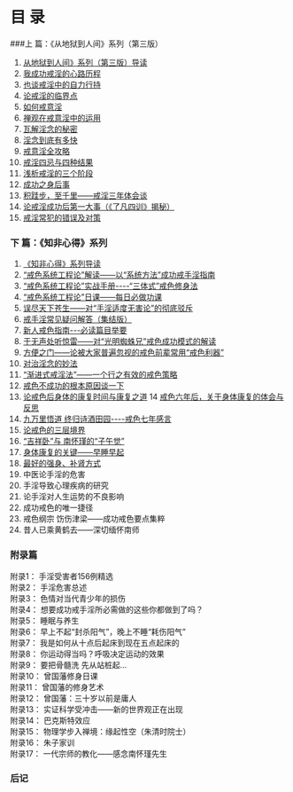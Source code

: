 #          目    录  
###上  篇：《从地狱到人间》系列（第三版） 	

1.  [从地狱到人间》系列（第三版）导读](2-导读.md)	        
2.  [我成功戒淫的心路历程](3-我成功戒淫的心路历程.md)		
3.  [也谈戒淫中的自力行持](4-也谈戒淫中的自力行持.md)	          	
4.  [论戒淫的临界点](5-论戒淫的临界点.md)                   		
5.  [如何戒意淫](6-如何戒意淫.md)    
6.  [禅观在戒意淫中的运用](7-禅观在戒意淫中的运用.md)   
7.  [瓦解淫念的秘密](8-瓦解淫念的秘密.md)
8.	[淫念到底有多快](9-淫念到底有多快.md)       		
9.  [戒意淫全攻略](10-戒意淫全攻略.md)        		
10. [戒淫四忌与四种结果](11-戒淫四忌与四种结果.md) 		
11. [浅析戒淫的三个阶段](12-浅析戒淫的三个阶段.md)	
12. [成功之身后事](13-成功之身后事.md) 				
13. [积跬步，至千里——戒淫三年体会谈](14-戒淫三年体会谈.md) 		
14. [论戒淫成功后第一大事（《了凡四训》揭秘）](15-论戒淫成功后第一大事.md) 		
15. [戒淫常犯的错误及对策](16-戒淫常犯的错误及对策.md) 		
### 下  篇：《知非心得》系列 		
1.  [《知非心得》系列导读](17-知非心得导读.md) 			
2.  [“戒色系统工程论”解读——以“系统方法”成功戒手淫指南 ](18-戒色系统工程论解读.md)		
3.  [“戒色系统工程论”实战手册----“三体式”戒色修身法](19-三体式戒色修身法.md) 		
4.  [“戒色系统工程论”日课——每日必做功课](20-戒色系统工程论日课.md) 		
5.  [误尽天下苍生——对“手淫适度无害论”的彻底驳斥](21-手淫无害论-无尽天下苍生.md) 		
6.  [戒手淫常见疑问解答（集结版）](22-戒手淫常见疑问解答.md) 
7.  [新人戒色指南---必读篇目举要](23-新人戒色指南.md) 
8.  [于无声处听惊雷——对“光明蜘蛛兄”戒色成功模式的解读](24-对光明蜘蛛成功戒色的解读.md) 
9.  [方便之门——论被大家普遍忽视的戒色前辈常用“戒色利器”](25-论被大家普遍忽视的戒色前辈常用的戒色利器.md)  
10. [对治淫念的妙法](26-对治淫念的妙法.md) 
11. [“渐进式戒淫法”——一个行之有效的戒色策略](27-渐进式戒淫法.md)
12. [戒色不成功的根本原因谈一下](28-戒色不成功的根本性原因谈一下.md) 
13. [论戒色后身体的康复时间与康复之道](29-论戒色后身体的康复时间与康复之道.md) 
14  [戒色六年后，关于身体康复的体会与反思](30-戒色六年后的体会与反思.md) 
15. [九万里悟道 终归诗酒田园----戒色七年感言](31-戒色七年感言.md) 
16. [论戒色的三层境界](32-论戒色的三层境界.md) 
17. [“吉祥卧”与 南怀瑾的“子午觉”](33-吉祥卧与南怀瑾的子午觉.md)
18. [身体康复的关键——早睡早起](34-身体康复的关键-早睡早起.md)
19. [最好的强身、补肾方式](35-最好最迅速的强身补肾方式.md) 
20. 中医论手淫的危害 
21. 手淫导致心理疾病的研究 
22. 论手淫对人生运势的不良影响 
23. 成功戒色的唯一捷径 
24. 戒色纲宗  饬伤津梁——成功戒色要点集粹     
25. 昔人已乘黄鹤去——深切缅怀南师    
### 附录篇   
附录1：    手淫受害者156例精选   
附录2：    手淫危害总述   
附录3：    色情对当代青少年的损伤   
附录4：    想要成功戒手淫所必需做的这些你都做到了吗？   
附录5：    睡眠与养生     
附录6：    早上不起“封杀阳气”，晚上不睡“耗伤阳气”       
附录7：    我是如何从十点后起床到现在五点起床的  
附录8：    你运动得当吗？呼吸决定运动的效果    
附录9：    要把骨髓洗 先从站桩起…    
附录10：   曾国藩修身日课     
附录11：   曾国藩的修身艺术    
附录12：   曾国藩：三十岁以前是庸人    
附录13：   实证科学受冲击——新的世界观正在出现  
附录14：   巴克斯特效应  
附录15：   物理学步入禅境：缘起性空（朱清时院士）     
附录16：   朱子家训    
附录17：   一代宗师的教化——感念南怀瑾先生   
### 后记